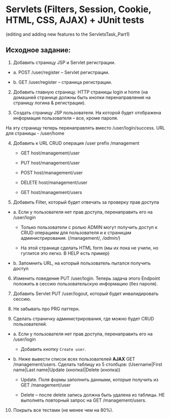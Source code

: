 # Servlets (Filters, Session, Cookie, HTML, CSS, AJAX) + JUnit tests

  (editing and adding new features to the ServletsTask_Part1)
  
Исходное задание: 
-----------------
1) Добавить страницу JSP и Servlet регистрации. 

* a. POST /user/register – Servlet регистрации.

* b. GET /user/register – страница регистрации.

2. Добавить главную страницу. HTTP страницы login и home (на домашней странице должны быть кнопки перенаправления на страницу 
логина & регистрации).

3. Создать страницу JSP пользователя. На которой будет отображена информация пользователя – все, кроме пароля. 

  На эту страницу теперь перенаправлять вместо /user/login/success.
  URL для страницы - /user/home

4. Добавить к URL CRUD операция /user prefix /management

      * GET host/management/user
      
      * PUT host/management/user

      * POST host/management/user

      * DELETE host/management/user
      
      * GET host/management/users

5. Добавить Filter, который будет отвечать за проверку прав доступа

* a. Если у пользователя нет прав доступа, перенаправить его на /user/login
  
   *  Только пользователи с ролью ADMIN могут получить доступ к CRUD операциям для пользователя и к страницам
      администрирования. (/management/*, /admin/*)
   
   *  На этой странице сделать HTML form (мы их пока не учили, но
      гуглится это легко. В HELP есть пример)
 
* b. Запомнить URL, на который пользователь пытался получить доступ

6. Изменить поведение PUT /user/login. Теперь задача этого Endpoint положить в сессию пользовательскую информацию (без пароля).

7. Добавить Servlet PUT /user/logout, который будет инвалидировать сессию.

8. Не забывать про PRG паттерн.

9. Сделать страничку администрирования, где можно будет CRUD пользователей.

* a. Если у пользователя нет прав доступа, перенаправить его на /user/login
  
   *  Добавить кнопку `Create user`.
   
*  b. Ниже вывести список всех пользователей **AJAX** GET /management/users.
      Cделать таблицу из 5 столбцов: (Username|First name|Last name|Update (кнопка)|Delete (кнопка))
      
   *  Update. Поля формы заполнить данными, которые получить из GET /management/user
   
   *  Delete – после delete запись должна быть удалена из таблицы. НЕ выполнять повторный запрос на GET /management/users. 
   
10. Покрыть все тестами (не менее чем на 80%).
